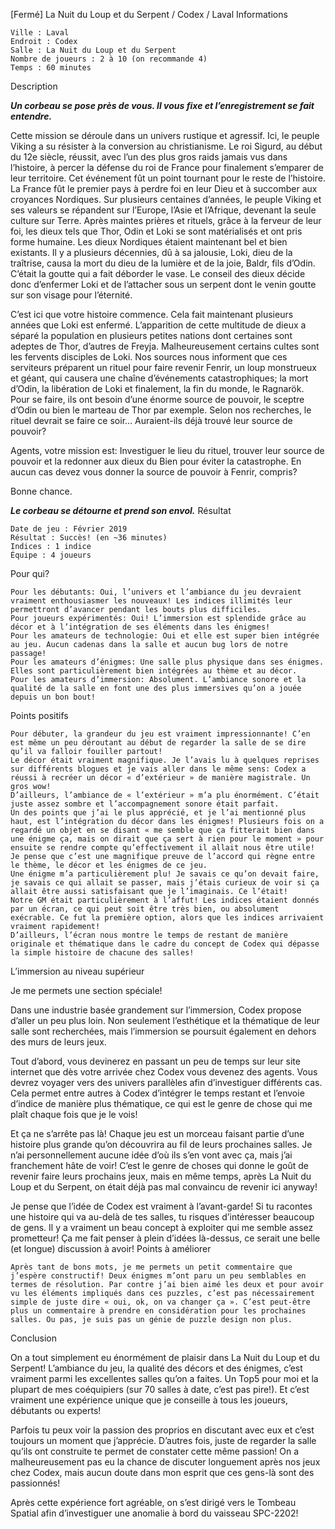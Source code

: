 
[Fermé] La Nuit du Loup et du Serpent / Codex / Laval
Informations

    Ville : Laval
    Endroit : Codex
    Salle : La Nuit du Loup et du Serpent
    Nombre de joueurs : 2 à 10 (on recommande 4)
    Temps : 60 minutes

 
Description

***Un corbeau se pose près de vous. Il vous fixe et l’enregistrement se fait entendre.***

Cette mission se déroule dans un univers rustique et agressif. Ici, le peuple Viking a su résister à la conversion au christianisme. Le roi Sigurd, au début du 12e siècle, réussit, avec l’un des plus gros raids jamais vus dans l’histoire, à percer la défense du roi de France pour finalement s’emparer de leur territoire. Cet événement fût un point tournant pour le reste de l’histoire. La France fût le premier pays à perdre foi en leur Dieu et à succomber aux croyances Nordiques. Sur plusieurs centaines d’années, le peuple Viking et ses valeurs se répandent sur l’Europe, l’Asie et l’Afrique, devenant la seule culture sur Terre. Après maintes prières et rituels, grâce à la ferveur de leur foi, les dieux tels que Thor, Odin et Loki se sont matérialisés et ont pris forme humaine. Les dieux Nordiques étaient maintenant bel et bien existants. Il y a plusieurs décennies, dû à sa jalousie, Loki, dieu de la traîtrise, causa la mort du dieu de la lumière et de la joie, Baldr, fils d’Odin. C’était la goutte qui a fait déborder le vase. Le conseil des dieux décide donc d’enfermer Loki et de l’attacher sous un serpent dont le venin goutte sur son visage pour l’éternité.

C’est ici que votre histoire commence. Cela fait maintenant plusieurs années que Loki est enfermé. L’apparition de cette multitude de dieux a séparé la population en plusieurs petites nations dont certaines sont adeptes de Thor, d’autres de Freyja. Malheureusement certains cultes sont les fervents disciples de Loki. Nos sources nous informent que ces serviteurs préparent un rituel pour faire revenir Fenrir, un loup monstrueux et géant, qui causera une chaîne d’événements catastrophiques; la mort d’Odin, la libération de Loki et finalement, la fin du monde, le Ragnarök. Pour se faire, ils ont besoin d’une énorme source de pouvoir, le sceptre d’Odin ou bien le marteau de Thor par exemple. Selon nos recherches, le rituel devrait se faire ce soir… Auraient-ils déjà trouvé leur source de pouvoir?

Agents, votre mission est: Investiguer le lieu du rituel, trouver leur source de pouvoir et la redonner aux dieux du Bien pour éviter la catastrophe. En aucun cas devez vous donner la source de pouvoir à Fenrir, compris?

Bonne chance.

***Le corbeau se détourne et prend son envol.***
Résultat

    Date de jeu : Février 2019
    Résultat : Succès! (en ~36 minutes)
    Indices : 1 indice
    Équipe : 4 joueurs

Pour qui?

    Pour les débutants: Oui, l’univers et l’ambiance du jeu devraient vraiment enthousiasmer les nouveaux! Les indices illimités leur permettront d’avancer pendant les bouts plus difficiles.
    Pour joueurs expérimentés: Oui! L’immersion est splendide grâce au décor et à l’intégration de ses éléments dans les énigmes!
    Pour les amateurs de technologie: Oui et elle est super bien intégrée au jeu. Aucun cadenas dans la salle et aucun bug lors de notre passage!
    Pour les amateurs d’énigmes: Une salle plus physique dans ses énigmes. Elles sont particulièrement bien intégrées au thème et au décor.
    Pour les amateurs d’immersion: Absolument. L’ambiance sonore et la qualité de la salle en font une des plus immersives qu’on a jouée depuis un bon bout!

 Points positifs

    Pour débuter, la grandeur du jeu est vraiment impressionnante! C’en est même un peu déroutant au début de regarder la salle de se dire qu’il va falloir fouiller partout!
    Le décor était vraiment magnifique. Je l’avais lu à quelques reprises sur différents blogues et je vais aller dans le même sens: Codex a réussi à recréer un décor « d’extérieur » de manière magistrale. Un gros wow!
    D’ailleurs, l’ambiance de « l’extérieur » m’a plu énormément. C’était juste assez sombre et l’accompagnement sonore était parfait.
    Un des points que j’ai le plus apprécié, et je l’ai mentionné plus haut, est l’intégration du décor dans les énigmes! Plusieurs fois on a regardé un objet en se disant « me semble que ça fitterait bien dans une énigme ça, mais on dirait que ça sert à rien pour le moment » pour ensuite se rendre compte qu’effectivement il allait nous être utile! Je pense que c’est une magnifique preuve de l’accord qui règne entre le thème, le décor et les énigmes de ce jeu.
    Une énigme m’a particulièrement plu! Je savais ce qu’on devait faire, je savais ce qui allait se passer, mais j’étais curieux de voir si ça allait être aussi satisfaisant que je l’imaginais. Ce l’était!
    Notre GM était particulièrement à l’affut! Les indices étaient donnés par un écran, ce qui peut soit être très bien, ou absolument exécrable. Ce fut la première option, alors que les indices arrivaient vraiment rapidement!
    D’ailleurs, l’écran nous montre le temps de restant de manière originale et thématique dans le cadre du concept de Codex qui dépasse la simple histoire de chacune des salles!

L’immersion au niveau supérieur

Je me permets une section spéciale!

Dans une industrie basée grandement sur l’immersion, Codex propose d’aller un peu plus loin. Non seulement l’esthétique et la thématique de leur salle sont recherchées, mais l’immersion se poursuit également en dehors des murs de leurs jeux.

Tout d’abord, vous devinerez en passant un peu de temps sur leur site internet que dès votre arrivée chez Codex vous devenez des agents. Vous devrez voyager vers des univers parallèles afin d’investiguer différents cas. Cela permet entre autres à Codex d’intégrer le temps restant et l’envoie d’indice de manière plus thématique, ce qui est le genre de chose qui me plaît chaque fois que je le vois!

Et ça ne s’arrête pas là! Chaque jeu est un morceau faisant partie d’une histoire plus grande qu’on découvrira au fil de leurs prochaines salles. Je n’ai personnellement aucune idée d’où ils s’en vont avec ça, mais j’ai franchement hâte de voir! C’est le genre de choses qui donne le goût de revenir faire leurs prochains jeux, mais en même temps, après La Nuit du Loup et du Serpent, on était déjà pas mal convaincu de revenir ici anyway!

Je pense que l’idée de Codex est vraiment à l’avant-garde! Si tu racontes une histoire qui va au-delà de tes salles, tu risques d’intéresser beaucoup de gens. Il y a vraiment un beau concept à exploiter qui me semble assez prometteur! Ça me fait penser à plein d’idées là-dessus, ce serait une belle (et longue) discussion à avoir!
Points à améliorer

    Après tant de bons mots, je me permets un petit commentaire que j’espère constructif! Deux énigmes m’ont paru un peu semblables en termes de résolution. Par contre j’ai bien aimé les deux et pour avoir vu les éléments impliqués dans ces puzzles, c’est pas nécessairement simple de juste dire « oui, ok, on va changer ça ». C’est peut-être plus un commentaire à prendre en considération pour les prochaines salles. Ou pas, je suis pas un génie de puzzle design non plus.

Conclusion

On a tout simplement eu énormément de plaisir dans La Nuit du Loup et du Serpent! L’ambiance du jeu, la qualité des décors et des énigmes, c’est vraiment parmi les excellentes salles qu’on a faites. Un Top5 pour moi et la plupart de mes coéquipiers (sur 70 salles à date, c’est pas pire!). Et c’est vraiment une expérience unique que je conseille à tous les joueurs, débutants ou experts!

Parfois tu peux voir la passion des proprios en discutant avec eux et c’est toujours un moment que j’apprécie. D’autres fois, juste de regarder la salle qu’ils ont construite te permet de constater cette même passion! On a malheureusement pas eu la chance de discuter longuement après nos jeux chez Codex, mais aucun doute dans mon esprit que ces gens-là sont des passionnés!

Après cette expérience fort agréable, on s’est dirigé vers le Tombeau Spatial afin d’investiguer une anomalie à bord du vaisseau SPC-2202!
